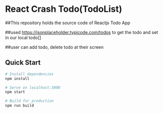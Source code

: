 # React Crash Todo(TodoList)

##This repository holds the source code of Reactjs Todo App

##used https://jsonplaceholder.typicode.com/todos to get the todo and set in our local todo[]

##user can add todo, delete todo at their screen

## Quick Start

```bash
# Install dependencies
npm install

# Serve on localhost:3000
npm start

# Build for production
npm run build
```
